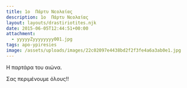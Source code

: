 ```yaml
---
title: 1ο  Πάρτυ Νεολαίας
description: 1ο  Πάρτυ Νεολαίας
layout: layouts/drastiriotites.njk
date: 2015-06-05T12:44:51+00:00
attachment:
  - yyyyyZyyyyyyyy001.jpg
tags: apo-ypiresies
image: /assets/uploads/images/22c02097e4438bd2f2f3fe4a6a3ab0e1.jpg
---
```

Η παρτάρα του αιώνα.

<!-- excerpt -->

Σας περιμένουμε όλους!!